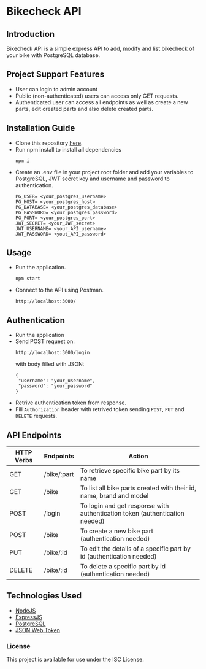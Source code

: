 # Bikecheck API
## Introduction
Bikecheck API is a simple express API to add, modify and list bikecheck of your bike with PostgreSQL database.
## Project Support Features
* User can login to admin account
* Public (non-authenticated) users can access only GET requests.
* Authenticated user can access all endpoints as well as create a new parts, edit created parts and also delete created parts.
## Installation Guide
* Clone this repository [here](https://github.com/PawelBorkowy/express-api-bikecheck.git).
* Run npm install to install all dependencies
  ```
  npm i
  ```
* Create an .env file in your project root folder and add your variables to PostgreSQL, JWT secret key and username and password to authentication.
  ```
  PG_USER= <your_postgres_username>
  PG_HOST= <your_postgres_host>
  PG_DATABASE= <your_postgres_database>
  PG_PASSWORD= <your_postgres_password>
  PG_PORT= <your_postgres_port>
  JWT_SECRET= <your_JWT_secret>
  JWT_USERNAME= <your_API_username>
  JWT_PASSWORD= <yout_API_password>
  ```
## Usage
* Run the application.
  ```
  npm start
  ```
* Connect to the API using Postman.
  ```
  http://localhost:3000/
  ```
## Authentication
* Run the application
* Send POST request on:
  ```
  http://localhost:3000/login
  ```
  with body filled with JSON:
  ```
  {
   "username": "your_username", 
   "password": "your_password"
  }
  ```
 * Retrive authentication token from response.
 * Fill `Authorization` header with retrived token sending `POST`, `PUT` and `DELETE` requests.
## API Endpoints
| HTTP Verbs | Endpoints | Action |
| --- | --- | --- |
| GET | /bike/:part | To retrieve specific bike part by its name |
| GET | /bike | To list all bike parts created with their id, name, brand and model |
| POST | /login | To login and get response with authentication token (authentication needed) |
| POST | /bike | To create a new bike part (authentication needed) |
| PUT | /bike/:id | To edit the details of a specific part by id (authentication needed) |
| DELETE | /bike/:id | To delete a specific part by id (authentication needed) |
## Technologies Used
* [NodeJS](https://nodejs.org/) 
* [ExpressJS](https://www.expresjs.org/) 
* [PostgreSQL](https://www.postgresql.org/)
* [JSON Web Token](https://jwt.io/)
### License
This project is available for use under the ISC License.